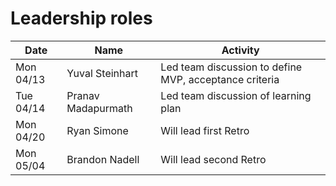 # Leadership roles

| Date      | Name              | Activity                                               |
|-----------|-------------------|--------------------------------------------------------|
| Mon 04/13 | Yuval Steinhart   | Led team discussion to define MVP, acceptance criteria | 
| Tue 04/14 | Pranav Madapurmath| Led team discussion of learning plan                   | 
| Mon 04/20 | Ryan Simone       | Will lead first Retro                                  |
| Mon 05/04 | Brandon Nadell    | Will lead second Retro                                 |




